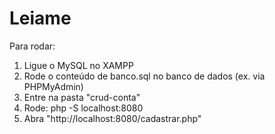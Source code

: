 # Leiame

Para rodar:

1. Ligue o MySQL no XAMPP
2. Rode o conteúdo de banco.sql no banco de dados (ex. via PHPMyAdmin)
2. Entre na pasta "crud-conta"
3. Rode:
php -S localhost:8080
4. Abra "http://localhost:8080/cadastrar.php"